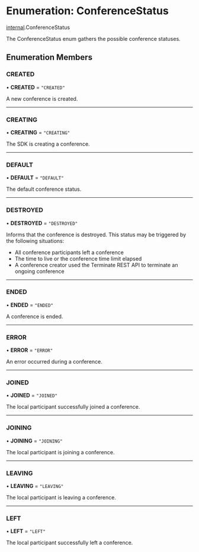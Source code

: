 # Enumeration: ConferenceStatus

[internal](../modules/internal.md).ConferenceStatus

The ConferenceStatus enum gathers the possible conference statuses.

## Enumeration Members

### CREATED

• **CREATED** = ``"CREATED"``

A new conference is created.

___

### CREATING

• **CREATING** = ``"CREATING"``

The SDK is creating a conference.

___

### DEFAULT

• **DEFAULT** = ``"DEFAULT"``

The default conference status.

___

### DESTROYED

• **DESTROYED** = ``"DESTROYED"``

Informs that the conference is destroyed. This status may be triggered by the following situations:
- All conference participants left a conference
- The time to live or the conference time limit elapsed
- A conference creator used the Terminate REST API to terminate an ongoing conference

___

### ENDED

• **ENDED** = ``"ENDED"``

A conference is ended.

___

### ERROR

• **ERROR** = ``"ERROR"``

An error occurred during a conference.

___

### JOINED

• **JOINED** = ``"JOINED"``

The local participant successfully joined a conference.

___

### JOINING

• **JOINING** = ``"JOINING"``

The local participant is joining a conference.

___

### LEAVING

• **LEAVING** = ``"LEAVING"``

The local participant is leaving a conference.

___

### LEFT

• **LEFT** = ``"LEFT"``

The local participant successfully left a conference.
